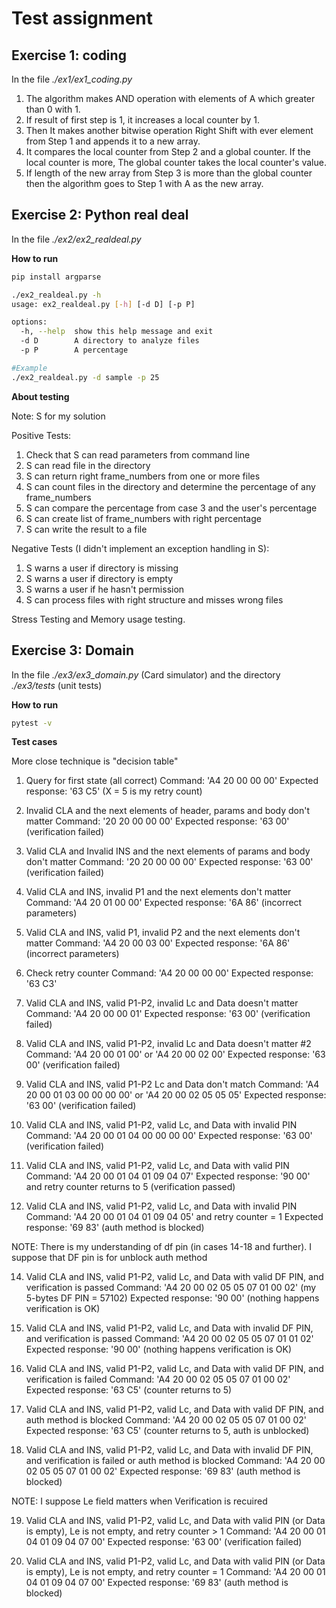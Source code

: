# Test assignment

## Exercise 1: coding

In the file *./ex1/ex1_coding.py*

1. The algorithm makes AND operation with elements of A which greater than 0 with 1.
2. If result of first step is 1, it increases a local counter by 1.
3. Then It makes another bitwise operation Right Shift with ever element from Step 1 and
appends it to a new array.
4. It compares the local counter from Step 2 and a global counter. If the local counter
is more, The global counter takes the local counter's value.
5. If length of the new array from Step 3 is more than the global counter then
the algorithm goes to Step 1 with A as the new array. 



## Exercise 2: Python real deal

In the file *./ex2/ex2_realdeal.py*

**How to run**
```bash
pip install argparse

./ex2_realdeal.py -h
usage: ex2_realdeal.py [-h] [-d D] [-p P]

options:
  -h, --help  show this help message and exit
  -d D        A directory to analyze files
  -p P        A percentage

#Example
./ex2_realdeal.py -d sample -p 25
```

**About testing**

Note: S for my solution

Positive Tests:
1. Check that S can read parameters from command line
2. S can read file in the directory
3. S can return right frame_numbers from one or more files
4. S can count files in the directory and determine the percentage of any frame_numbers
5. S can compare the percentage from case 3 and the user's percentage
6. S can create list of frame_numbers with right percentage
7. S can write the result to a file

Negative Tests (I didn't implement an exception handling in S):
1. S warns a user if directory is missing
2. S warns a user if directory is empty
3. S warns a user if he hasn't permission
4. S can process files with right structure and misses wrong files

Stress Testing and Memory usage testing.



## Exercise 3: Domain

In the file *./ex3/ex3_domain.py* (Card simulator) and the directory *./ex3/tests* (unit tests)

**How to run**
```bash
pytest -v
```

**Test cases**

More close technique is "decision table"

1. Query for first state (all correct)
Command: 'A4 20 00 00 00'
Expected response: '63 C5' (X = 5 is my retry count)

2. Invalid CLA and the next elements of header, params and body don't matter
Command: '20 20 00 00 00'
Expected response: '63 00' (verification failed)

3. Valid CLA and Invalid INS and the next elements of params and body don't matter
Command: '20 20 00 00 00'
Expected response: '63 00' (verification failed)

4. Valid CLA and INS, invalid P1 and the next elements don't matter
Command: 'A4 20 01 00 00'
Expected response: '6A 86' (incorrect parameters)

5. Valid CLA and INS, valid P1, invalid P2 and the next elements don't matter
Command: 'A4 20 00 03 00'
Expected response: '6A 86' (incorrect parameters)

6. Check retry counter
Command: 'A4 20 00 00 00'
Expected response: '63 C3'

7. Valid CLA and INS, valid P1-P2, invalid Lc and Data doesn't matter
Command: 'A4 20 00 00 01'
Expected response: '63 00' (verification failed)

8. Valid CLA and INS, valid P1-P2, invalid Lc and Data doesn't matter #2
Command: 'A4 20 00 01 00' or 'A4 20 00 02 00'
Expected response: '63 00' (verification failed)

9. Valid CLA and INS, valid P1-P2 Lc and Data don't match
Command: 'A4 20 00 01 03 00 00 00 00' or 'A4 20 00 02 05 05 05'
Expected response: '63 00' (verification failed)

10. Valid CLA and INS, valid P1-P2, valid Lc, and Data with invalid PIN
Command: 'A4 20 00 01 04 00 00 00 00'
Expected response: '63 00' (verification failed)

11. Valid CLA and INS, valid P1-P2, valid Lc, and Data with valid PIN
Command: 'A4 20 00 01 04 01 09 04 07'
Expected response: '90 00' and retry counter returns to 5 (verification passed)

13. Valid CLA and INS, valid P1-P2, valid Lc, and Data with invalid PIN
Command: 'A4 20 00 01 04 01 09 04 05' and retry counter = 1
Expected response: '69 83' (auth method is blocked)

NOTE: There is my understanding of df pin (in cases 14-18 and further). 
I suppose that DF pin is for unblock auth method

14. Valid CLA and INS, valid P1-P2, valid Lc, and Data with valid DF PIN, and verification is passed
Command: 'A4 20 00 02 05 05 07 01 00 02' (my 5-bytes DF PIN = 57102) 
Expected response: '90 00' (nothing happens verification is OK)

15. Valid CLA and INS, valid P1-P2, valid Lc, and Data with invalid DF PIN, and verification is passed
Command: 'A4 20 00 02 05 05 07 01 01 02'
Expected response: '90 00' (nothing happens verification is OK)

16. Valid CLA and INS, valid P1-P2, valid Lc, and Data with valid DF PIN, and verification is failed
Command: 'A4 20 00 02 05 05 07 01 00 02'
Expected response: '63 C5' (counter returns to 5)

17. Valid CLA and INS, valid P1-P2, valid Lc, and Data with valid DF PIN, and auth method is blocked
Command: 'A4 20 00 02 05 05 07 01 00 02'
Expected response: '63 C5' (counter returns to 5, auth is unblocked)

18. Valid CLA and INS, valid P1-P2, valid Lc, and Data with invalid DF PIN, and verification is failed 
or auth method is blocked
Command: 'A4 20 00 02 05 05 07 01 00 02'
Expected response: '69 83' (auth method is blocked)


NOTE: I suppose Le field matters when Verification is recuired

19. Valid CLA and INS, valid P1-P2, valid Lc, and Data with valid PIN (or Data is empty), 
Le is not empty, and retry counter > 1
Command: 'A4 20 00 01 04 01 09 04 07 00'
Expected response: '63 00' (verification failed)

10. Valid CLA and INS, valid P1-P2, valid Lc, and Data with valid PIN (or Data is empty), 
Le is not empty, and retry counter = 1
Command: 'A4 20 00 01 04 01 09 04 07 00'
Expected response: '69 83' (auth method is blocked)

